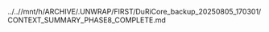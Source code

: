 ../..//mnt/h/ARCHIVE/.UNWRAP/FIRST/DuRiCore_backup_20250805_170301/CONTEXT_SUMMARY_PHASE8_COMPLETE.md
